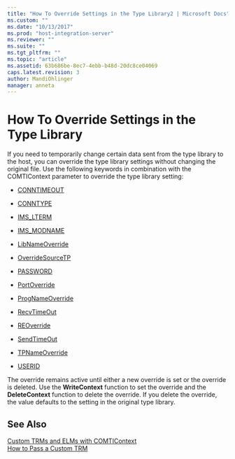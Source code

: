```yaml
---
title: "How To Override Settings in the Type Library2 | Microsoft Docs"
ms.custom: ""
ms.date: "10/13/2017"
ms.prod: "host-integration-server"
ms.reviewer: ""
ms.suite: ""
ms.tgt_pltfrm: ""
ms.topic: "article"
ms.assetid: 63b686be-8ec7-4ebb-b48d-20dc8ce04069
caps.latest.revision: 3
author: MandiOhlinger
manager: anneta
---
```

# How To Override Settings in the Type Library
If you need to temporarily change certain data sent from the type library to the host, you can override the type library settings without changing the original file. Use the following keywords in combination with the COMTIContext parameter to override the type library setting:  
  
-   [CONNTIMEOUT](../Topic/CONNTIMEOUT1.md)  
  
-   [CONNTYPE](../Topic/CONNTYPE1.md)  
  
-   [IMS_LTERM](../Topic/IMS_LTERM2.md)  
  
-   [IMS_MODNAME](../Topic/IMS_MODNAME1.md)  
  
-   [LibNameOverride](../Topic/LibNameOverride1.md)  
  
-   [OverrideSourceTP](../Topic/OverrideSourceTP2.md)  
  
-   [PASSWORD](../Topic/PASSWORD1.md)  
  
-   [PortOverride](../Topic/PortOverride2.md)  
  
-   [ProgNameOverride](../Topic/ProgNameOverride2.md)  
  
-   [RecvTimeOut](../Topic/RecvTimeOut2.md)  
  
-   [REOverride](../Topic/REOverride1.md)  
  
-   [SendTimeOut](../Topic/SendTimeOut2.md)  
  
-   [TPNameOverride](../Topic/TPNameOverride1.md)  
  
-   [USERID](../Topic/USERID2.md)  
  
 The override remains active until either a new override is set or the override is deleted. Use the **WriteContext** function to set the override and the **DeleteContext** function to delete the override. If you delete the override, the value defaults to the setting in the original type library.  
  
## See Also  
 [Custom TRMs and ELMs with COMTIContext](../Topic/Custom%20TRMs%20and%20ELMs%20with%20COMTIContext1.md)   
 [How to Pass a Custom TRM](../Topic/How%20to%20Pass%20a%20Custom%20TRM1.md)